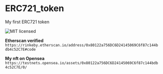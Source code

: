 # ERC721_token
My first ERC721 token


![MIT licensed](https://img.shields.io/badge/license-MIT-blue.svg)


**Etherscan verified**
`https://rinkeby.etherscan.io/address/0x80122a756DC6D24145069C6f87c144bdb4c52C7E#code`

**My nft on Opensea**
`https://testnets.opensea.io/assets/0x80122a756DC6D24145069C6f87c144bdb4c52C7E/0/`
